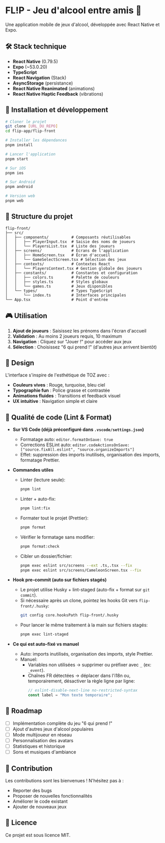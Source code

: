 # FL!P - Jeu d'alcool entre amis 🍻

Une application mobile de jeux d'alcool, développée avec React Native et Expo.

## 🛠️ Stack technique

- **React Native** (0.79.5)
- **Expo** (~53.0.20)
- **TypeScript**
- **React Navigation** (Stack)
- **AsyncStorage** (persistance)
- **React Native Reanimated** (animations)
- **React Native Haptic Feedback** (vibrations)

## 📱 Installation et développement

```bash
# Cloner le projet
git clone [URL_DU_REPO]
cd flip-app/flip-front

# Installer les dépendances
pnpm install

# Lancer l'application
pnpm start

# Sur iOS
pnpm ios

# Sur Android
pnpm android

# Version web
pnpm web
```

## 📁 Structure du projet

```
flip-front/
├── src/
│   ├── components/          # Composants réutilisables
│   │   ├── PlayerInput.tsx  # Saisie des noms de joueurs
│   │   └── PlayersList.tsx  # Liste des joueurs
│   ├── screens/             # Écrans de l'application
│   │   ├── HomeScreen.tsx   # Écran d'accueil
│   │   └── GameSelectScreen.tsx # Sélection des jeux
│   ├── contexts/            # Contextes React
│   │   └── PlayersContext.tsx # Gestion globale des joueurs
│   ├── constants/           # Constantes et configuration
│   │   ├── colors.ts        # Palette de couleurs
│   │   ├── styles.ts        # Styles globaux
│   │   └── games.ts         # Jeux disponibles
│   └── types/               # Types TypeScript
│       └── index.ts         # Interfaces principales
└── App.tsx                  # Point d'entrée
```

## 🎮 Utilisation

1. **Ajout de joueurs** : Saisissez les prénoms dans l'écran d'accueil
2. **Validation** : Au moins 2 joueurs requis, 10 maximum
3. **Navigation** : Cliquez sur "Jouer !" pour accéder aux jeux
4. **Sélection** : Choisissez "6 qui prend !" (d'autres jeux arrivent bientôt)

## 🎨 Design

L'interface s'inspire de l'esthétique de TOZ avec :

- **Couleurs vives** : Rouge, turquoise, bleu ciel
- **Typographie fun** : Police grasse et contrastée
- **Animations fluides** : Transitions et feedback visuel
- **UX intuitive** : Navigation simple et claire

## 🧹 Qualité de code (Lint & Format)

- **Sur VS Code (déjà préconfiguré dans `.vscode/settings.json`)**

  - Formatage auto: `editor.formatOnSave: true`
  - Corrections ESLint auto: `editor.codeActionsOnSave: ["source.fixAll.eslint", "source.organizeImports"]`
  - Effet: suppression des imports inutilisés, organisation des imports, formatage Prettier.

- **Commandes utiles**

  - Linter (lecture seule):
    ```bash
    pnpm lint
    ```
  - Linter + auto-fix:
    ```bash
    pnpm lint:fix
    ```
  - Formater tout le projet (Prettier):
    ```bash
    pnpm format
    ```
  - Vérifier le formatage sans modifier:
    ```bash
    pnpm format:check
    ```
  - Cibler un dossier/fichier:
    ```bash
    pnpm exec eslint src/screens --ext .ts,.tsx --fix
    pnpm exec eslint src/screens/CameleonScreen.tsx --fix
    ```

- **Hook pre-commit (auto sur fichiers stagés)**

  - Le projet utilise Husky + lint-staged (auto-fix + format sur `git commit`).
  - Si nécessaire après un clone, pointez les hooks Git vers `flip-front/.husky`:
    ```bash
    git config core.hooksPath flip-front/.husky
    ```
  - Pour lancer le même traitement à la main sur fichiers stagés:
    ```bash
    pnpm exec lint-staged
    ```

- **Ce qui est auto-fixé vs manuel**
  - Auto: imports inutilisés, organisation des imports, style Prettier.
  - Manuel:
    - Variables non utilisées → supprimer ou préfixer avec `_` (ex: `_event`).
    - Chaînes FR détectées → déplacer dans l'i18n ou, temporairement, désactiver la règle ligne par ligne:
      ```ts
      // eslint-disable-next-line no-restricted-syntax
      const label = "Mon texte temporaire";
      ```

## 🔮 Roadmap

- [ ] Implémentation complète du jeu "6 qui prend !"
- [ ] Ajout d'autres jeux d'alcool populaires
- [ ] Mode multijoueur en réseau
- [ ] Personnalisation des avatars
- [ ] Statistiques et historique
- [ ] Sons et musiques d'ambiance

## 🤝 Contribution

Les contributions sont les bienvenues ! N'hésitez pas à :

- Reporter des bugs
- Proposer de nouvelles fonctionnalités
- Améliorer le code existant
- Ajouter de nouveaux jeux

## 📄 Licence

Ce projet est sous licence MIT.
